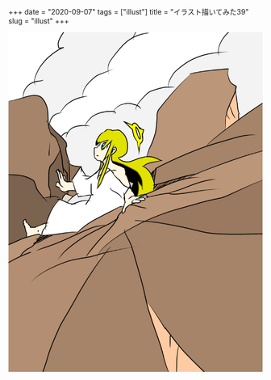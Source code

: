 +++
date = "2020-09-07"
tags = ["illust"]
title = "イラスト描いてみた39"
slug = "illust"
+++

![](/img/yui_39.png)

